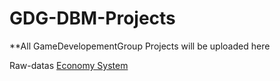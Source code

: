 # GDG-DBM-Projects

**All GameDevelopementGroup Projects will be uploaded here

Raw-datas
[Economy System](https://github.com/F20Git/GDG-DBM-Projects/tree/master/Economy%20System)
